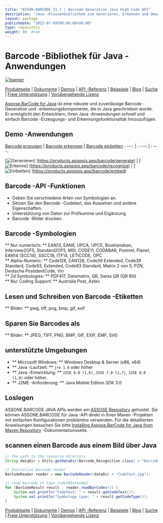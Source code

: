 ```yaml
---
title: "ASSON.BARCODE 21.7 | Barcode Generation Java High Code API" 
description: "Java -Klassenbibliothek zum Generieren, Erkennen und Umwandeln von Barcodes. Unterstützt numerische, alpha-numerische und 2D-Barcode-Symbologien. Passen Sie Barcodes in Ihrer Java -App an." 
layout: package
publishdate: "2021-07-09T00:00:00+00:00"
type: repository
weight: 00	#rem
---
```


# Barcode -Bibliothek für Java -Anwendungen
[![banner](../aspose_barcode-for-java-banner.png)](./)

[Produktseite](https://products.aspose.com/barcode/java) | [Dokumente](https://docs.aspose.com/barcode/java/) | [Demos](https://products.aspose.app/barcode/family) | [API -Referenz](https://apireference.aspose.com/barcode/java) | [Beispiele](https://github.com/aspose-barcode/Aspose.BarCode-for-Java) | [Blog](https://blog.aspose.com/category/barcode/) | [Suche](https://search.aspose.com/) | [Freie Unterstützung](https://forum.aspose.com/c/barcode) | [Vorübergehende Lizenz](https://purchase.aspose.com/temporary-license)

[Aspose.BarCode for Java](https://products.aspose.com/barcode/java) ist eine robuste und zuverlässige Barcode -Generation und -erkennungskomponente, die in Java geschrieben wurde. Er ermöglicht den Entwicklern, ihren Java -Anwendungen schnell und einfach Barcode -Erzeugungs- und Erkennungsfunktionalität hinzuzufügen.

## Demo -Anwendungen

[Barcode erzeugen](https://products.aspose.app/barcode/generate) | [Barcode erkennen](https://products.aspose.app/barcode/recognize) | [Barcode einbetten](https://products.aspose.app/barcode/embed)
: ---: | : ---: | : ---:

[![Generieren](https://products.aspose.app/barcode/generate/img/aspose_generate-app-48.png)] (https://products.asispsis.app/barcode/generate) | [![Erkenne](https://products.aspose.app/barcode/recognize/img/aspose_recognize-app-48.png)] (https://products.asispsis.app/barcode/recognize) | [![Einbetten](https://products.aspose.app/barcode/embed/img/aspose_embed-app-48.png)] (https://products.asispsis.app/barcode/embed)

## Barcode -API -Funktionen
- Geben Sie verschiedene Arten von Symbologien an.
- Setzen Sie den Barcode -Codetext, das Aussehen und andere Eigenschaften.
- Unterstützung von Daten zur Prüfsumme und Ergänzung.
- Barcode -Bilder drucken.

## Barcode -Symbologien
** Nur numerisch: ** EAN13, EAN8, UPCA, UPCE, Booklandean, Interview2OF5, Standard2OF5, MSI, CODE11, CODABAR, Postnet, Planet, EAN14 (SCC14), SSCC18, ITF14, LETICODE, OPC \
** Alpha-Numeric: ** Code128, EAN128, Code39 Extended, Code39 Standard, Code93, Extended, Code93 Standard, Matrix 2 von 5, PZN, Deutsche PostidentCode, Vin \
** 2d Symbologies: ** PDF417, Datamatrix, QR, Swiss QR (QR Bill) \
** Nur Coding Support: ** Australia Post, Aztec

## Lesen und Schreiben von Barcode -Etiketten
** Bilder: ** jpeg, tiff, png, bmp, gif, exif

## Sparen Sie Barcodes als
** Bilder: ** JPEG, TIFF, PNG, BMP, GIF, EXIF, EMF, SVG

## unterstützte Umgebungen
- ** Microsoft Windows: ** Windows Desktop & Server (x86, x64)
- ** Java -Laufzeit: ** `jre 1.6` oder höher
- ** Java -Entwicklung: ** `J2SE 6.0 (1,6)`, `J2SE 7.0 (1,7)`, `J2SE 8.0 (1,8)` oder höher.
- ** J2ME -Anforderung: ** Java Mobile Edition SDK 3.0

## Loslegen

ASSONE.BARCODE JAVA APIs werden am [ASSOSE Repository](https://repository.aspose.com/barcode/) gehostet. Sie können ASSONE.BARCODE für Java -API direkt in Ihren Maven -Projekten mit einfachen Konfigurationen problemlos verwenden. Für die detaillierten Anweisungen besuchen Sie bitte [Installing Aspose.BarCode for Java from Maven Repository](https://docs.aspose.com/barcode/java/installation/) -Dokumentationsseite.

## scannen einen Barcode aus einem Bild über Java

```java
// The path to the resource directory.
String dataDir = Utils.getDataDir(Barcode_Recognition.class) + "BarcodeReader/basic_features/";

// Initialize barcode reader
BarCodeReader reader = new BarCodeReader(dataDir + "CodeText.jpg");

// read barcode of type Code39Extended
for (BarCodeResult result : reader.readBarCodes()) {
    System.out.println("CodeText: " + result.getCodeText());
    System.out.println("Symbology type: " + result.getCodeType());
}
```

[Produktseite](https://products.aspose.com/barcode/java) | [Dokumente](https://docs.aspose.com/barcode/java/) | [Demos](https://products.aspose.app/barcode/family) | [API -Referenz](https://apireference.aspose.com/barcode/java) | [Beispiele](https://github.com/aspose-barcode/Aspose.BarCode-for-Java) | [Blog](https://blog.aspose.com/category/barcode/) | [Suche](https://search.aspose.com/) | [Freie Unterstützung](https://forum.aspose.com/c/barcode) | [Vorübergehende Lizenz](https://purchase.aspose.com/temporary-license)

